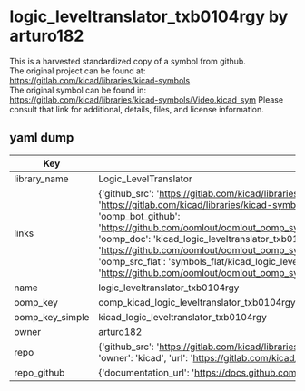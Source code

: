 # logic_leveltranslator_txb0104rgy by arturo182  
This is a harvested standardized copy of a symbol from github.  
The original project can be found at:  
https://gitlab.com/kicad/libraries/kicad-symbols  
The original symbol can be found in:
https://gitlab.com/kicad/libraries/kicad-symbols/Video.kicad_sym
Please consult that link for additional, details, files, and license information.  
## yaml dump  
| Key | Value |  
| --- | --- |  
| library_name | Logic_LevelTranslator |  
| links | {'github_src': 'https://gitlab.com/kicad/libraries/kicad-symbols/Video.kicad_sym', 'github_src_repo': 'https://gitlab.com/kicad/libraries/kicad-symbols', 'oomp_bot': 'kicad_logic_leveltranslator_txb0104rgy/working', 'oomp_bot_github': 'https://github.com/oomlout/oomlout_oomp_symbol_bot/tree/main/kicad_logic_leveltranslator_txb0104rgy/working', 'oomp_doc': 'kicad_logic_leveltranslator_txb0104rgy/working', 'oomp_doc_github': 'https://github.com/oomlout/oomlout_oomp_symbol_doc/tree/main/kicad_logic_leveltranslator_txb0104rgy/working', 'oomp_src_flat': 'symbols_flat/kicad_logic_leveltranslator_txb0104rgy/working', 'oomp_src_flat_github': 'https://github.com/oomlout/oomlout_oomp_symbol_src/tree/main/kicad_logic_leveltranslator_txb0104rgy/working'} |  
| name | logic_leveltranslator_txb0104rgy |  
| oomp_key | oomp_kicad_logic_leveltranslator_txb0104rgy |  
| oomp_key_simple | kicad_logic_leveltranslator_txb0104rgy |  
| owner | arturo182 |  
| repo | {'github_src': 'https://gitlab.com/kicad/libraries/kicad-symbols/Video.kicad_sym', 'name': 'libraries/kicad-symbols', 'owner': 'kicad', 'url': 'https://gitlab.com/kicad/libraries/kicad-symbols'} |  
| repo_github | {'documentation_url': 'https://docs.github.com/rest/repos/repos#get-a-repository', 'message': 'Not Found'} |  

